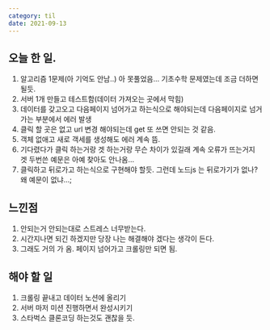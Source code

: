 ```yaml
---
category: til
date: 2021-09-13
---
```


## 오늘 한 일.

1. 알고리즘 1문제(아 기억도 안남..) 아 못풀었음... 기초수학 문제였는데 조금 더하면 될듯.
2. 서버 1개 만들고 테스트함(데이터 가져오는 곳에서 막힘)
3. 데이터를 갖고오고 다음페이지 넘어가고 하는식으로 해야되는데 다음페이지로 넘거가는 부분에서 에러 발생
4. 클릭 할 곳은 없고 url 변경 해야되는데 get 또 쓰면 안되는 것 같음.
5. 객체 없애고 새로 객세를 생성해도 에러 계속 뜸.
6. 기다렸다가 클릭 하는거랑 겟 하는거랑 무슨 차이가 있길래 계속 오류가 뜨는거지 겟 두번쓴 예문은 아예 찾아도 안나옴...
7. 클릭하고 뒤로가고 하는식으로 구현해야 할듯. 그런데 노드js 는 뒤로가기가 없나? 왜 예문이 없냐...;

## 느낀점

1. 안되는거 안되는대로 스트레스 너무받는다.
2. 시간지나면 되긴 하겠지만 당장 나는 해결해야 겠다는 생각이 든다.
3. 그래도 거의 가 옴. 페이지 넘어가고 크롤링만 되면 됨.

## 해야 할 일

1. 크롤링 끝내고 데이터 노션에 올리기
2. 서버 마저 미션 진행하면서 완성시키기
3. 스타벅스 클론코딩 하는것도 괜찮을 듯.
